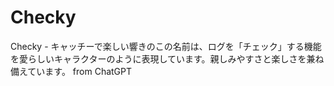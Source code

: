 # Checky
Checky - キャッチーで楽しい響きのこの名前は、ログを「チェック」する機能を愛らしいキャラクターのように表現しています。親しみやすさと楽しさを兼ね備えています。 from ChatGPT
